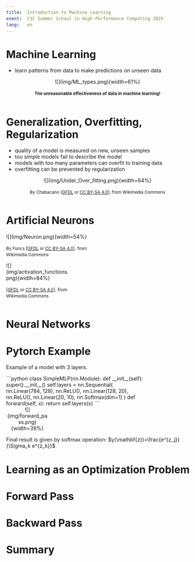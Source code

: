 ```yaml
---
title:  Introduction to Machine Learning
event:  CSC Summer School in High-Performance Computing 2025
lang:   en
---
```



# Machine Learning

- learn patterns from data to make predictions on unseen data

<div class="column"  style="width:99%; text-align: center;">
  ![](img/ML_types.png){width=61%}
  
  <small>**The unreasonable effectiveness of data in machine learning!**</small>
</div>



# Generalization, Overfitting, Regularization

- quality of a model is measured on new, unseen samples
- too simple models fail to describe the model
- models with too many parameters can overfit to training data
- overfitting can be prevented by regularization

<div class="column"  style="width:99%; text-align: center;">
  ![](img/Under_Over_fitting.png){width=64%}

  <small>By Chabacano [[GFDL](https://www.gnu.org/licenses/fdl-1.3.html) or [CC BY-SA 4.0](https://creativecommons.org/licenses/by-sa/4.0/)], from Wikimedia Commons</small>
</div>

# Artificial Neurons

<div class="column"  style="width:55%">
  ![](img/Neuron.png){width=54%}

  <small>By Funcs [[GFDL](https://www.gnu.org/licenses/fdl-1.3.html) or [CC BY-SA 4.0](https://creativecommons.org/licenses/by-sa/4.0/)],</small>
  <small> from Wikimedia Commons</small>
</div>
<div class="column"  style="width:34%">
  ![](img/activation_functions.png){width=84%}

  <small>[[GFDL](https://www.gnu.org/licenses/fdl-1.3.html) or [CC BY-SA 4.0](https://creativecommons.org/licenses/by-sa/4.0/)],</small>
  <small>from Wikimedia Commons</small>
</div>

# Neural Networks

# Pytorch Example
Example of a model with 3 layers. 
<div class="column"  style="width:75%">
```python
class SimpleMLP(nn.Module):
    def __init__(self):
        super().__init__()
        self.layers = nn.Sequential(
            nn.Linear(784, 128),
            nn.ReLU(),
            nn.Linear(128, 20),
            nn.ReLU(),
            nn.Linear(20, 10),
            nn.Softmax(dim=1)
        )
    def forward(self, x):
        return self.layers(x)
```
</div>

<div class="column"  style="width:23%; text-align: center;">
![](img/forward_pass.png){width=39%}
</div>

Final result is given by softmax operation: $y(\mathbf{z})=\frac{e^{z_j}}{\Sigma_k e^{z_k}}$

# Learning as an Optimization Problem

# Forward Pass

# Backward Pass


# Summary
